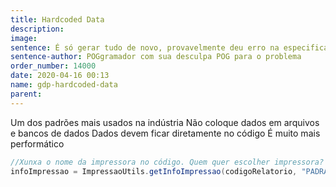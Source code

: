 ```yaml
---
title: Hardcoded Data
description: 
image: 
sentence: É só gerar tudo de novo, provavelmente deu erro na especificação.
sentence-author: POGgramador com sua desculpa POG para o problema
order_number: 14000
date: 2020-04-16 00:13
name: gdp-hardcoded-data
parent:
---
```

Um dos padrões mais usados na indústria
Não coloque dados em arquivos e bancos de dados
Dados devem ficar diretamente no código
É muito mais performático

```java
//Xunxa o nome da impressora no código. Quem quer escolher impressora?
infoImpressao = ImpressaoUtils.getInfoImpressao(codigoRelatorio, "PADRAO");
```